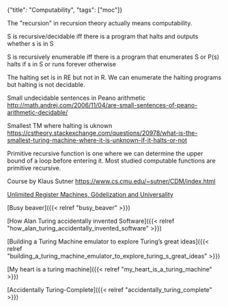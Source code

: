 {"title": "Computability", "tags": ["moc"]}

The "recursion" in recursion theory actually means computability.

S is recursive/decidable iff there is a program that halts and outputs whether s is in S

S is recursively enumerable iff there is a program that enumerates S or P(s) halts if s in S or runs forever otherwise

The halting set is in RE but not in R. We can enumerate the halting programs but halting is not decidable.

Small undecidable sentences in Peano arithmetic
http://math.andrej.com/2006/11/04/are-small-sentences-of-peano-arithmetic-decidable/

Smallest TM where halting is uknown
https://cstheory.stackexchange.com/questions/20978/what-is-the-smallest-turing-machine-where-it-is-unknown-if-it-halts-or-not

Primitive recursive function is one where we can determine the upper bound of a loop before entering it.
Most studied computable functions are primitive recursive.

Course by Klaus Sutner
https://www.cs.cmu.edu/~sutner/CDM/index.html

[Unlimited Register Machines, Gödelization and Universality](https://www.youtube.com/watch?v=7Q-UwjgZ0q4)

[Busy beaver]({{< relref "busy_beaver" >}})

[How Alan Turing accidentally invented Software]({{< relref "how_alan_turing_accidentally_invented_software" >}})

[Building a Turing Machine emulator to explore Turing’s great ideas]({{< relref "building_a_turing_machine_emulator_to_explore_turing_s_great_ideas" >}})

[My heart is a turing machine]({{< relref "my_heart_is_a_turing_machine" >}})

[Accidentally Turing-Complete]({{< relref "accidentally_turing_complete" >}})

